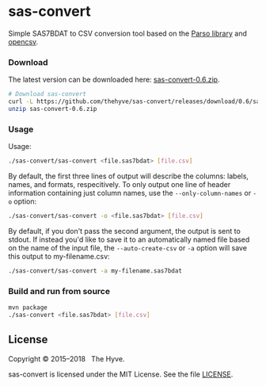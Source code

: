 # sas-convert

Simple SAS7BDAT to CSV conversion tool based on the [Parso library](http://lifescience.opensource.epam.com/parso.html)
and [opencsv](http://opencsv.sourceforge.net).

### Download
The latest version can be downloaded here:
[sas-convert-0.6.zip](https://github.com/thehyve/sas-convert/releases/download/0.6/sas-convert-0.6.zip).

```bash
# Download sas-convert
curl -L https://github.com/thehyve/sas-convert/releases/download/0.6/sas-convert-0.6.zip -o sas-convert-0.6.zip
unzip sas-convert-0.6.zip
```

### Usage
Usage:
```bash
./sas-convert/sas-convert <file.sas7bdat> [file.csv]
```

By default, the first three lines of output will describe the columns: labels, names, and formats, respecitively. To only output one line of header information containing just column names, use the `--only-column-names` or `-o` option:
```bash
./sas-convert/sas-convert -o <file.sas7bdat> [file.csv]
```

By default, if you don't pass the second argument, the output is sent to stdout. If instead you'd like to save it to an automatically named file based on the name of the input file, the `--auto-create-csv` or `-a` option will save this output to my-filename.csv:
```bash
./sas-convert/sas-convert -a my-filename.sas7bdat
```

### Build and run from source
```bash
mvn package
./sas-convert <file.sas7bdat> [file.csv]
```


## License

Copyright &copy; 2015&ndash;2018 &nbsp; The Hyve.

sas-convert is licensed under the MIT License. See the file [LICENSE](LICENSE).

